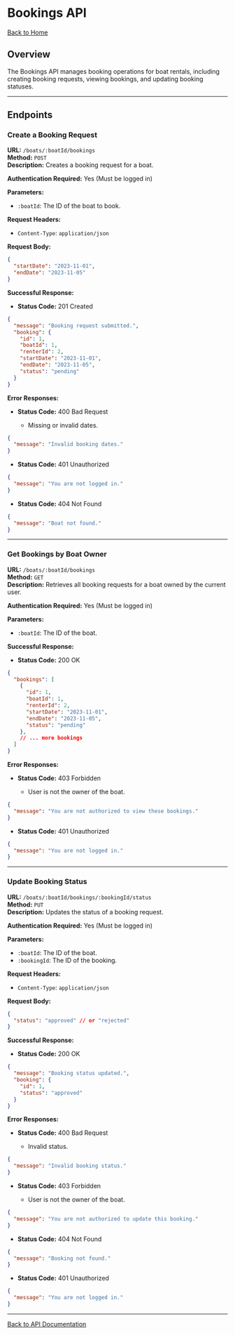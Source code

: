 # Bookings API

[Back to Home](../index.md)

## Overview

The Bookings API manages booking operations for boat rentals, including creating booking requests, viewing bookings, and updating booking statuses.

---

## Endpoints

### Create a Booking Request

**URL:** `/boats/:boatId/bookings`  
**Method:** `POST`  
**Description:** Creates a booking request for a boat.

**Authentication Required:** Yes (Must be logged in)

**Parameters:**

- `:boatId`: The ID of the boat to book.

**Request Headers:**

- `Content-Type`: `application/json`

**Request Body:**

```json
{
  "startDate": "2023-11-01",
  "endDate": "2023-11-05"
}
```

**Successful Response:**

- **Status Code:** 201 Created

```json
{
  "message": "Booking request submitted.",
  "booking": {
    "id": 1,
    "boatId": 1,
    "renterId": 2,
    "startDate": "2023-11-01",
    "endDate": "2023-11-05",
    "status": "pending"
  }
}
```

**Error Responses:**

- **Status Code:** 400 Bad Request

  - Missing or invalid dates.

```json
{
  "message": "Invalid booking dates."
}
```

- **Status Code:** 401 Unauthorized

```json
{
  "message": "You are not logged in."
}
```

- **Status Code:** 404 Not Found

```json
{
  "message": "Boat not found."
}
```

---

### Get Bookings by Boat Owner

**URL:** `/boats/:boatId/bookings`  
**Method:** `GET`  
**Description:** Retrieves all booking requests for a boat owned by the current user.

**Authentication Required:** Yes (Must be logged in)

**Parameters:**

- `:boatId`: The ID of the boat.

**Successful Response:**

- **Status Code:** 200 OK

```json
{
  "bookings": [
    {
      "id": 1,
      "boatId": 1,
      "renterId": 2,
      "startDate": "2023-11-01",
      "endDate": "2023-11-05",
      "status": "pending"
    },
    // ... more bookings
  ]
}
```

**Error Responses:**

- **Status Code:** 403 Forbidden

  - User is not the owner of the boat.

```json
{
  "message": "You are not authorized to view these bookings."
}
```

- **Status Code:** 401 Unauthorized

```json
{
  "message": "You are not logged in."
}
```

---

### Update Booking Status

**URL:** `/boats/:boatId/bookings/:bookingId/status`  
**Method:** `PUT`  
**Description:** Updates the status of a booking request.

**Authentication Required:** Yes (Must be logged in)

**Parameters:**

- `:boatId`: The ID of the boat.
- `:bookingId`: The ID of the booking.

**Request Headers:**

- `Content-Type`: `application/json`

**Request Body:**

```json
{
  "status": "approved" // or "rejected"
}
```

**Successful Response:**

- **Status Code:** 200 OK

```json
{
  "message": "Booking status updated.",
  "booking": {
    "id": 1,
    "status": "approved"
  }
}
```

**Error Responses:**

- **Status Code:** 400 Bad Request

  - Invalid status.

```json
{
  "message": "Invalid booking status."
}
```

- **Status Code:** 403 Forbidden

  - User is not the owner of the boat.

```json
{
  "message": "You are not authorized to update this booking."
}
```

- **Status Code:** 404 Not Found

```json
{
  "message": "Booking not found."
}
```

- **Status Code:** 401 Unauthorized

```json
{
  "message": "You are not logged in."
}
```

---

[Back to API Documentation](../index.md#api-documentation)

